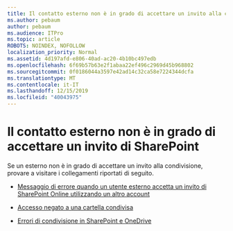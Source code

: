 ```yaml
---
title: Il contatto esterno non è in grado di accettare un invito alla condivisione
ms.author: pebaum
author: pebaum
ms.audience: ITPro
ms.topic: article
ROBOTS: NOINDEX, NOFOLLOW
localization_priority: Normal
ms.assetid: 4d197afd-e806-40ad-ac20-4b10bc497edb
ms.openlocfilehash: 6f69b57b63e2f1abaa22ef496c2969d45b968802
ms.sourcegitcommit: 0f0186044a3597e42ad14c32ca58e7224344dcfa
ms.translationtype: MT
ms.contentlocale: it-IT
ms.lasthandoff: 12/15/2019
ms.locfileid: "40043975"
---
```

# <a name="external-contact-is-unable-to-accept-a-sharepoint-invitation"></a>Il contatto esterno non è in grado di accettare un invito di SharePoint

Se un esterno non è in grado di accettare un invito alla condivisione, provare a visitare i collegamenti riportati di seguito.

- [Messaggio di errore quando un utente esterno accetta un invito di SharePoint Online utilizzando un altro account](https://docs.microsoft.com/sharepoint/support/sharing-and-permissions/error-when-external-user-accepts-an-invitation-by-using-another-account)

- [Accesso negato a una cartella condivisa](https://docs.microsoft.com/sharepoint/support/sharing-and-permissions/cannot-access-shared-folder)

- [Errori di condivisione in SharePoint e OneDrive](https://docs.microsoft.com/sharepoint/sharepoint-onedrive-error-message)

